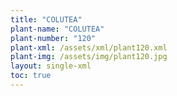 ```yaml
---
title: "COLUTEA"
plant-name: "COLUTEA"
plant-number: "120"
plant-xml: /assets/xml/plant120.xml
plant-img: /assets/img/plant120.jpg
layout: single-xml
toc: true
---
```

